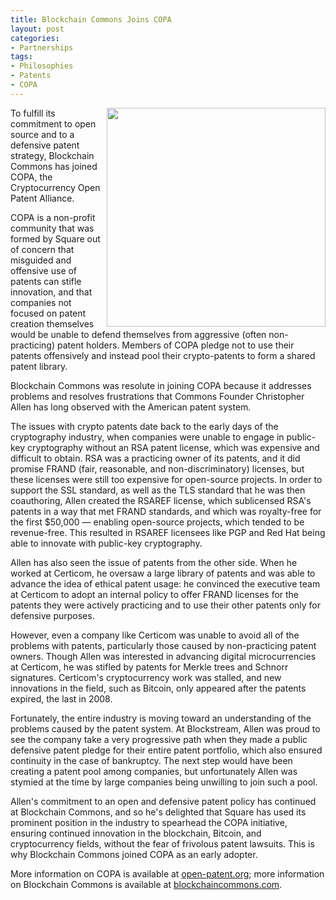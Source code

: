 ```yaml
---
title: Blockchain Commons Joins COPA
layout: post
categories:
- Partnerships
tags:
- Philosophies
- Patents
- COPA
---
```


<link rel="image_src" href="https://www.blockchaincommons.com/images/copa-logo-small.png" />

<img src="https://www.blockchaincommons.com/images/copa-logo-small.png" width=350 align="right">
To fulfill its commitment to open source and to a defensive patent strategy, Blockchain Commons has joined COPA, the Cryptocurrency Open Patent Alliance. 

COPA is a non-profit community that was formed by Square out of concern that misguided and offensive use of patents can stifle innovation, and that companies not focused on patent creation themselves would be unable to defend themselves from aggressive (often non-practicing) patent holders. Members of COPA pledge not to use their patents offensively and instead pool their crypto-patents to form a shared patent library.

Blockchain Commons was resolute in joining COPA because it addresses problems and resolves frustrations that Commons Founder Christopher Allen has long observed with the American patent system.


The issues with crypto patents date back to the early days of the cryptography industry, when companies were unable to engage in public-key cryptography without an RSA patent license, which was expensive and difficult to obtain. RSA was a practicing owner of its patents, and it did promise FRAND (fair, reasonable, and non-discriminatory) licenses, but these licenses were still too expensive for open-source projects. In order to support the SSL standard, as well as the TLS standard that he was then coauthoring, Allen created the RSAREF license, which sublicensed RSA's patents in a way that met FRAND standards, and which was royalty-free for the first $50,000 — enabling open-source projects, which tended to be revenue-free. This resulted in RSAREF licensees like PGP and Red Hat being able to innovate with public-key cryptography.

Allen has also seen the issue of patents from the other side. When he worked at Certicom, he oversaw a large library of patents and was able to advance the idea of ethical patent usage: he convinced the executive team at Certicom to adopt an internal policy to offer FRAND licenses for the patents they were actively practicing and to use their other patents only for defensive purposes. 

However, even a company like Certicom was unable to avoid all of the problems with patents, particularly those caused by non-practicing patent owners. Though Allen was interested in advancing digital microcurrencies at Certicom, he was stifled by patents for Merkle trees and Schnorr signatures. Certicom's cryptocurrency work was stalled, and new innovations in the field, such as Bitcoin, only appeared after the patents expired, the last in 2008.

Fortunately, the entire industry is moving toward an understanding of the problems caused by the patent system. At Blockstream, Allen was proud to see the company take a very progressive path when they made a public defensive patent pledge for their entire patent portfolio, which also ensured continuity in the case of bankruptcy. The next step would have been creating a patent pool among companies, but unfortunately Allen was stymied at the time by large companies being unwilling to join such a pool.

Allen's commitment to an open and defensive patent policy has continued at Blockchain Commons, and so he's delighted that Square has used its prominent position in the industry to spearhead the COPA initiative, ensuring continued innovation in the blockchain, Bitcoin, and cryptocurrency fields, without the fear of frivolous patent lawsuits. This is why Blockchain Commons joined COPA as an early adopter.

More information on COPA is available at [open-patent.org](https://open-patent.org/); more information on Blockchain Commons is available at [blockchaincommons.com](https://www.blockchaincommons.com/).
